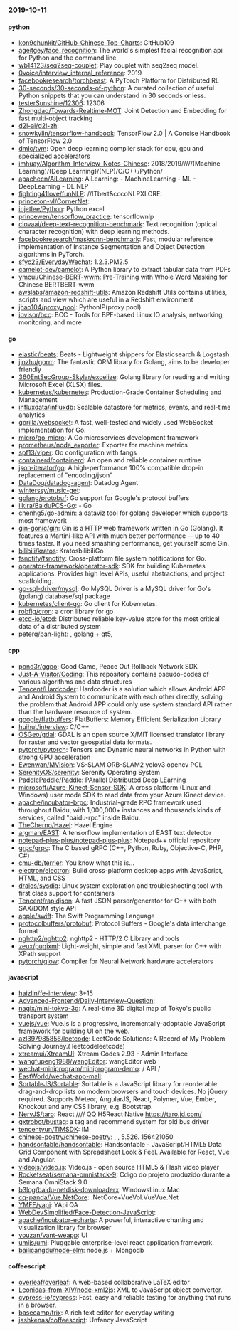 ### 2019-10-11

#### python
* [kon9chunkit/GitHub-Chinese-Top-Charts](https://github.com/kon9chunkit/GitHub-Chinese-Top-Charts):  GitHub109 
* [ageitgey/face_recognition](https://github.com/ageitgey/face_recognition): The world's simplest facial recognition api for Python and the command line
* [wb14123/seq2seq-couplet](https://github.com/wb14123/seq2seq-couplet): Play couplet with seq2seq model. 
* [0voice/interview_internal_reference](https://github.com/0voice/interview_internal_reference): 2019
* [facebookresearch/torchbeast](https://github.com/facebookresearch/torchbeast): A PyTorch Platform for Distributed RL
* [30-seconds/30-seconds-of-python](https://github.com/30-seconds/30-seconds-of-python): A curated collection of useful Python snippets that you can understand in 30 seconds or less.
* [testerSunshine/12306](https://github.com/testerSunshine/12306): 12306
* [Zhongdao/Towards-Realtime-MOT](https://github.com/Zhongdao/Towards-Realtime-MOT): Joint Detection and Embedding for fast multi-object tracking
* [d2l-ai/d2l-zh](https://github.com/d2l-ai/d2l-zh): 
* [snowkylin/tensorflow-handbook](https://github.com/snowkylin/tensorflow-handbook):  TensorFlow 2.0 | A Concise Handbook of TensorFlow 2.0
* [dmlc/tvm](https://github.com/dmlc/tvm): Open deep learning compiler stack for cpu, gpu and specialized accelerators
* [imhuay/Algorithm_Interview_Notes-Chinese](https://github.com/imhuay/Algorithm_Interview_Notes-Chinese): 2018/2019/////(Machine Learning)/(Deep Learning)/(NLP)/C/C++/Python/
* [apachecn/AiLearning](https://github.com/apachecn/AiLearning): AiLearning:  - MachineLearning - ML - DeepLearning - DL NLP
* [fighting41love/funNLP](https://github.com/fighting41love/funNLP): //ITbert&cocoNLPXLORE:
* [princeton-vl/CornerNet](https://github.com/princeton-vl/CornerNet): 
* [injetlee/Python](https://github.com/injetlee/Python): Python excel
* [princewen/tensorflow_practice](https://github.com/princewen/tensorflow_practice): tensorflownlp
* [clovaai/deep-text-recognition-benchmark](https://github.com/clovaai/deep-text-recognition-benchmark): Text recognition (optical character recognition) with deep learning methods.
* [facebookresearch/maskrcnn-benchmark](https://github.com/facebookresearch/maskrcnn-benchmark): Fast, modular reference implementation of Instance Segmentation and Object Detection algorithms in PyTorch.
* [sfyc23/EverydayWechat](https://github.com/sfyc23/EverydayWechat): 1.2.3.PM2.5
* [camelot-dev/camelot](https://github.com/camelot-dev/camelot): A Python library to extract tabular data from PDFs
* [ymcui/Chinese-BERT-wwm](https://github.com/ymcui/Chinese-BERT-wwm): Pre-Training with Whole Word Masking for Chinese BERTBERT-wwm
* [awslabs/amazon-redshift-utils](https://github.com/awslabs/amazon-redshift-utils): Amazon Redshift Utils contains utilities, scripts and view which are useful in a Redshift environment
* [jhao104/proxy_pool](https://github.com/jhao104/proxy_pool): PythonIP(proxy pool)
* [iovisor/bcc](https://github.com/iovisor/bcc): BCC - Tools for BPF-based Linux IO analysis, networking, monitoring, and more

#### go
* [elastic/beats](https://github.com/elastic/beats):  Beats - Lightweight shippers for Elasticsearch & Logstash
* [jinzhu/gorm](https://github.com/jinzhu/gorm): The fantastic ORM library for Golang, aims to be developer friendly
* [360EntSecGroup-Skylar/excelize](https://github.com/360EntSecGroup-Skylar/excelize): Golang library for reading and writing Microsoft Excel (XLSX) files.
* [kubernetes/kubernetes](https://github.com/kubernetes/kubernetes): Production-Grade Container Scheduling and Management
* [influxdata/influxdb](https://github.com/influxdata/influxdb): Scalable datastore for metrics, events, and real-time analytics
* [gorilla/websocket](https://github.com/gorilla/websocket): A fast, well-tested and widely used WebSocket implementation for Go.
* [micro/go-micro](https://github.com/micro/go-micro): A Go microservices development framework
* [prometheus/node_exporter](https://github.com/prometheus/node_exporter): Exporter for machine metrics
* [spf13/viper](https://github.com/spf13/viper): Go configuration with fangs
* [containerd/containerd](https://github.com/containerd/containerd): An open and reliable container runtime
* [json-iterator/go](https://github.com/json-iterator/go): A high-performance 100% compatible drop-in replacement of "encoding/json"
* [DataDog/datadog-agent](https://github.com/DataDog/datadog-agent): Datadog Agent
* [winterssy/music-get](https://github.com/winterssy/music-get): 
* [golang/protobuf](https://github.com/golang/protobuf): Go support for Google's protocol buffers
* [iikira/BaiduPCS-Go](https://github.com/iikira/BaiduPCS-Go):  - Go
* [chenhg5/go-admin](https://github.com/chenhg5/go-admin): a dataviz tool for golang developer which supports most framework
* [gin-gonic/gin](https://github.com/gin-gonic/gin): Gin is a HTTP web framework written in Go (Golang). It features a Martini-like API with much better performance -- up to 40 times faster. If you need smashing performance, get yourself some Gin.
* [bilibili/kratos](https://github.com/bilibili/kratos): KratosbilibiliGo
* [fsnotify/fsnotify](https://github.com/fsnotify/fsnotify): Cross-platform file system notifications for Go.
* [operator-framework/operator-sdk](https://github.com/operator-framework/operator-sdk): SDK for building Kubernetes applications. Provides high level APIs, useful abstractions, and project scaffolding.
* [go-sql-driver/mysql](https://github.com/go-sql-driver/mysql): Go MySQL Driver is a MySQL driver for Go's (golang) database/sql package
* [kubernetes/client-go](https://github.com/kubernetes/client-go): Go client for Kubernetes.
* [robfig/cron](https://github.com/robfig/cron): a cron library for go
* [etcd-io/etcd](https://github.com/etcd-io/etcd): Distributed reliable key-value store for the most critical data of a distributed system
* [peterq/pan-light](https://github.com/peterq/pan-light): , golang + qt5, 

#### cpp
* [pond3r/ggpo](https://github.com/pond3r/ggpo): Good Game, Peace Out Rollback Network SDK
* [Just-A-Visitor/Coding](https://github.com/Just-A-Visitor/Coding): This repository contains pseudo-codes of various algorithms and data structures
* [Tencent/Hardcoder](https://github.com/Tencent/Hardcoder): Hardcoder is a solution which allows Android APP and Android System to communicate with each other directly, solving the problem that Android APP could only use system standard API rather than the hardware resource of system.
* [google/flatbuffers](https://github.com/google/flatbuffers): FlatBuffers: Memory Efficient Serialization Library
* [huihut/interview](https://github.com/huihut/interview):  C/C++ 
* [OSGeo/gdal](https://github.com/OSGeo/gdal): GDAL is an open source X/MIT licensed translator library for raster and vector geospatial data formats.
* [pytorch/pytorch](https://github.com/pytorch/pytorch): Tensors and Dynamic neural networks in Python with strong GPU acceleration
* [Ewenwan/MVision](https://github.com/Ewenwan/MVision):   VS-SLAM ORB-SLAM2  yolov3  opencv PCL  
* [SerenityOS/serenity](https://github.com/SerenityOS/serenity): Serenity Operating System
* [PaddlePaddle/Paddle](https://github.com/PaddlePaddle/Paddle): PArallel Distributed Deep LEarning 
* [microsoft/Azure-Kinect-Sensor-SDK](https://github.com/microsoft/Azure-Kinect-Sensor-SDK): A cross platform (Linux and Windows) user mode SDK to read data from your Azure Kinect device.
* [apache/incubator-brpc](https://github.com/apache/incubator-brpc): Industrial-grade RPC framework used throughout Baidu, with 1,000,000+ instances and thousands kinds of services, called "baidu-rpc" inside Baidu.
* [TheCherno/Hazel](https://github.com/TheCherno/Hazel): Hazel Engine
* [argman/EAST](https://github.com/argman/EAST): A tensorflow implementation of EAST text detector
* [notepad-plus-plus/notepad-plus-plus](https://github.com/notepad-plus-plus/notepad-plus-plus): Notepad++ official repository
* [grpc/grpc](https://github.com/grpc/grpc): The C based gRPC (C++, Python, Ruby, Objective-C, PHP, C#)
* [cmu-db/terrier](https://github.com/cmu-db/terrier): You know what this is...
* [electron/electron](https://github.com/electron/electron): Build cross-platform desktop apps with JavaScript, HTML, and CSS
* [draios/sysdig](https://github.com/draios/sysdig): Linux system exploration and troubleshooting tool with first class support for containers
* [Tencent/rapidjson](https://github.com/Tencent/rapidjson): A fast JSON parser/generator for C++ with both SAX/DOM style API
* [apple/swift](https://github.com/apple/swift): The Swift Programming Language
* [protocolbuffers/protobuf](https://github.com/protocolbuffers/protobuf): Protocol Buffers - Google's data interchange format
* [nghttp2/nghttp2](https://github.com/nghttp2/nghttp2): nghttp2 - HTTP/2 C Library and tools
* [zeux/pugixml](https://github.com/zeux/pugixml): Light-weight, simple and fast XML parser for C++ with XPath support
* [pytorch/glow](https://github.com/pytorch/glow): Compiler for Neural Network hardware accelerators

#### javascript
* [haizlin/fe-interview](https://github.com/haizlin/fe-interview):  3+15
* [Advanced-Frontend/Daily-Interview-Question](https://github.com/Advanced-Frontend/Daily-Interview-Question): 
* [nagix/mini-tokyo-3d](https://github.com/nagix/mini-tokyo-3d): A real-time 3D digital map of Tokyo's public transport system
* [vuejs/vue](https://github.com/vuejs/vue):  Vue.js is a progressive, incrementally-adoptable JavaScript framework for building UI on the web.
* [azl397985856/leetcode](https://github.com/azl397985856/leetcode): LeetCode Solutions: A Record of My Problem Solving Journey.( leetcodeleetcode)
* [xtreamui/XtreamUI](https://github.com/xtreamui/XtreamUI): Xtream Codes 2.93 - Admin Interface
* [wangfupeng1988/wangEditor](https://github.com/wangfupeng1988/wangEditor): wangEditor  web
* [wechat-miniprogram/miniprogram-demo](https://github.com/wechat-miniprogram/miniprogram-demo):  / API / 
* [EastWorld/wechat-app-mall](https://github.com/EastWorld/wechat-app-mall): 
* [SortableJS/Sortable](https://github.com/SortableJS/Sortable): Sortable  is a JavaScript library for reorderable drag-and-drop lists on modern browsers and touch devices. No jQuery required. Supports Meteor, AngularJS, React, Polymer, Vue, Ember, Knockout and any CSS library, e.g. Bootstrap.
* [NervJS/taro](https://github.com/NervJS/taro):  React //// QQ H5React Native  https://taro.jd.com/
* [gxtrobot/bustag](https://github.com/gxtrobot/bustag): a tag and recommend system for old bus driver
* [tencentyun/TIMSDK](https://github.com/tencentyun/TIMSDK):  IM 
* [chinese-poetry/chinese-poetry](https://github.com/chinese-poetry/chinese-poetry): , , 5.526. 156421050
* [handsontable/handsontable](https://github.com/handsontable/handsontable): Handsontable - JavaScript/HTML5 Data Grid Component with Spreadsheet Look & Feel. Available for React, Vue and Angular.
* [videojs/video.js](https://github.com/videojs/video.js): Video.js - open source HTML5 & Flash video player
* [Rocketseat/semana-omnistack-9](https://github.com/Rocketseat/semana-omnistack-9): Cdigo do projeto produzido durante a Semana OmniStack 9.0
* [b3log/baidu-netdisk-downloaderx](https://github.com/b3log/baidu-netdisk-downloaderx):   WindowsLinux  Mac
* [cq-panda/Vue.NetCore](https://github.com/cq-panda/Vue.NetCore): .NetCore+VueVol.VueVue.Net
* [YMFE/yapi](https://github.com/YMFE/yapi): YApi QA
* [WebDevSimplified/Face-Detection-JavaScript](https://github.com/WebDevSimplified/Face-Detection-JavaScript): 
* [apache/incubator-echarts](https://github.com/apache/incubator-echarts): A powerful, interactive charting and visualization library for browser
* [youzan/vant-weapp](https://github.com/youzan/vant-weapp):  UI 
* [umijs/umi](https://github.com/umijs/umi):  Pluggable enterprise-level react application framework.
* [bailicangdu/node-elm](https://github.com/bailicangdu/node-elm):  node.js + Mongodb 

#### coffeescript
* [overleaf/overleaf](https://github.com/overleaf/overleaf): A web-based collaborative LaTeX editor
* [Leonidas-from-XIV/node-xml2js](https://github.com/Leonidas-from-XIV/node-xml2js): XML to JavaScript object converter.
* [cypress-io/cypress](https://github.com/cypress-io/cypress): Fast, easy and reliable testing for anything that runs in a browser.
* [basecamp/trix](https://github.com/basecamp/trix): A rich text editor for everyday writing
* [jashkenas/coffeescript](https://github.com/jashkenas/coffeescript): Unfancy JavaScript
